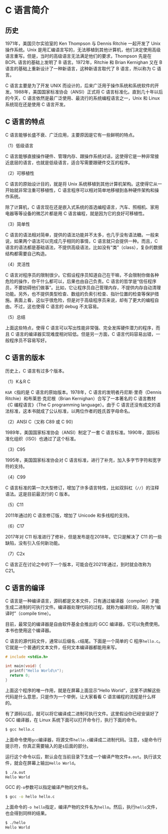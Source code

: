 # C 语言简介

## 历史

1971年，美国贝尔实验室的 Ken Thompson 与 Dennis Ritchie 一起开发了 Unix 操作系统。Unix 是用汇编语言写的，无法移植到其他计算机，他们决定使用高级语言重写。但是，当时的高级语言无法满足他们的要求，Thompson 先是在 BCPL 语言的基础上发明了 B 语言。1972年，Ritchie 和 Brian Kernighan 又在 B 语言的基础上重新设计了一种新语言，这种新语言取代了 B 语言，所以称为 C 语言。

C 语言主要是为了开发 UNIX 而设计的，后来广泛用于操作系统和系统软件的开发。1988年，美国国家标准协会（ANSI）正式将 C 语言标准化。直到几十年以后的今天，C 语言依然是最广泛使用、最流行的系统编程语言之一，Unix 和 Linux 系统现在还是使用 C 语言开发。

## C 语言的特点

C 语言能够长盛不衰、广泛应用，主要原因是它有一些鲜明的特点。

（1）低级语言

C 语言能够直接操作硬件、管理内存、跟操作系统对话，这使得它是一种非常接近底层的语言，也就是低级语言，适合写需要跟硬件交互的程序。

（2）可移植性

C 语言的原始设计目的，就是将 Unix 系统移植到其他计算机架构。这使得它从一开始就非常注重可移植性，C 语言程序可以相对简单地移植到各种硬件架构和操作系统。

除了计算机，C 语言现在还是嵌入式系统的首选编程语言，汽车、照相机、家用电器等等设备的微芯片都是用 C 语言编程，就是因为它的良好可移植性。

（3）简单性

C 语言的语法相对简单，提供的语法功能并不太多，也几乎没有语法糖。一般来说，如果两个语法可以完成几乎相同的事情，C 语言就只会提供一种。而且，C 语言的语法都是基础语法，不提供高级语法，比如没有“类”（class），复杂的数据结构都需要自己构造。

（4）灵活性

C 语言对程序员的限制很少。它假设程序员知道自己在干嘛，不会限制你做各种危险的操作，你干什么都可以，后果也由自己负责。C 语言的哲学是“信任程序员，不要妨碍他们做事”。比如，它让程序员自己管理内存，不提供内存自动清理功能。另外，也不提供类型检查、数组的负索引检查、指针位置的检查等保护措施。表面上看，这似乎很危险，但是对于高级程序员来说，却有了更大的编程自由。不过，这也使得 C 语言的 debug 不太容易。

（5）总结

上面这些特点，使得 C 语言可以写出性能非常强、完全发挥硬件潜力的程序，而且 C 语言的编译器实现难度相对较低。但是另一方面，C 语言代码容易出错，一般程序员不容易写好。

## C 语言的版本

历史上，C 语言有过多个版本。

（1）K＆R C

`K&R C`指的是 C 语言的原始版本。1978年，C 语言的发明者丹尼斯·里奇（Dennis Ritchie）和布莱恩·克尼根（Brian Kernighan）合写了一本著名的 C 语言教材《C 编程语言》（The C programming language）。由于 C 语言还没有成文的语法标准，这本书就成了公认标准，以两位作者的姓氏首字母命名。

（2）ANSI C（又称 C89 或 C 90）

1989年，美国国家标准协会（ANSI）制定了一套 C 语言标准。1990年，国际标准化组织（ISO）也通过了这个标准。

（3）C95

1995年，美国国家标准协会对 C 语言标准，进行了补充，加入多字节字符和宽字符的支持。

（4）C99

C 语言标准的第一次大型修订，增加了许多语言特性，比如双斜杠（`//`）的注释语法。这是目前最流行的 C 版本。

（5）C11

2011年通过的 C 语言修订版，增加了 Unicode 和多线程的支持。

（6）C17

2017年对 C11 标准进行了修补，但是发布是在2018年。它只是解决了 C11 的一些缺陷，没有引入任何新功能。

（7）C2x

C 语言正在讨论之中的下一个版本，可能会在2021年通过，到时就会改称为 C21。

## C 语言的编译

C 语言是一种编译语言，源码都是文本文件，只有通过编译器（compiler）才能生成二进制的可执行文件。编译器处理代码的过程，就称为编译阶段，简称为“编译时”（compile time）。

目前，最常见的编译器是自由软件基金会推出的 GCC 编译器，它可以免费使用。本书也使用这个编译器。

C 语言的源代码文件，通常以后缀名`.c`结尾。下面是一个简单的 C 程序`hello.c`。它就是一个普通的文本文件，任何文本编译器都能用来写。

```c
# include <stdio.h>

int main(void) {
  printf("Hello World\n");
  return 0;
}
```

上面这个程序的唯一作用，就是在屏幕上面显示“Hello World”，这里不讲解这些代码是什么意思，只是作为一个举例，让大家看看 C 语言编程的流程是什么样的。

有了源码以后，就可以将它编译成二进制可执行文件。这里假设你已经安装好了 GCC 编译器，在 Linux 系统下面可以打开命令行，执行下面的命令。

```bash
$ gcc hello.c
```

上面命令使用`gcc`编译器，将源文件`hello.c`编译成二进制代码。注意，`$`是命令行提示符，你真正需要输入的是`$`后面的部分。

运行这个命令以后，默认会在当前目录下生成一个编译产物文件`a.out`。执行该文件，就会在屏幕上输出`Hello World`。

```bash
$ ./a.out
Hello World
```

GCC 的`-o`参数可以指定编译产物的文件名。

```bash
$ gcc -o hello hello.c
```

上面命令的`-o hello`指定，编译产物的文件名为`hello`。然后，执行`hello`文件，也会得到同样的结果。

```bash
$ ./hello
Hello World
```

